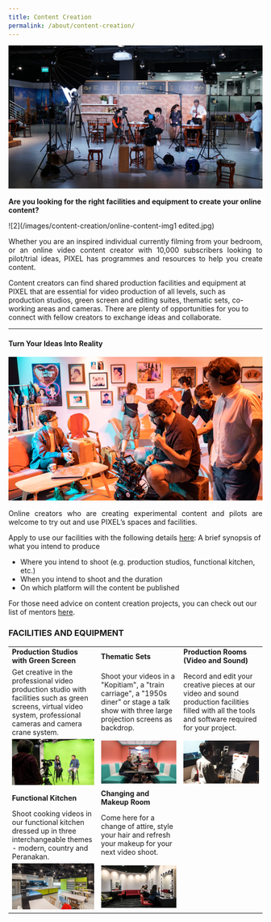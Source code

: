 ```yaml
---
title: Content Creation
permalink: /about/content-creation/
---
```

![1](/images/content-creation/online-content-edited.jpg)

**Are you looking for the right facilities and equipment to create your online content?**

![2](/images/content-creation/online-content-img1 edited.jpg)

<p align="justify">Whether you are an inspired individual currently filming from your bedroom, or an online video content creator with 10,000 subscribers looking to pilot/trial ideas, PIXEL has programmes and resources to help you create content.

Content creators can find shared production facilities and equipment at PIXEL that are essential for video production of all levels, such as production studios, green screen and editing suites, thematic sets, co-working areas and cameras. There are plenty of opportunities for you to connect with fellow creators to exchange ideas and collaborate.</p>

---

#### Turn Your Ideas Into Reality

![3](/images/content-creation/Content-Creation_Img1_630-x-355.png)

<p align="justify">
  Online creators who are creating experimental content and pilots are welcome to try out and use PIXEL’s spaces and facilities.

Apply to use our facilities with the following details <a href="https://forms.cwp.gov.sg/venuerequest/FormIUC5W" target="_blank">here</a>:
A brief synopsis of what you intend to produce
<ul>
  <li>Where you intend to shoot (e.g. production studios, functional kitchen, etc.)</li>
  <li>When you intend to shoot and the duration</li>
  <li>On which platform will the content be published</li>
</ul>

For those need advice on content creation projects, you can check out our list of mentors <a href="/community/mentorship-programme/">here</a>.</p>

<h3>FACILITIES AND EQUIPMENT</h3>

<table width="600" cellpadding="15px" border="0px" cellspacing="0" align="center">
       <tr width="600">
              <td width="200"><b>Production Studios with Green Screen</b></td>
              <td width="200"><b>Thematic Sets</b></td>
              <td width="200"><b>Production Rooms (Video and Sound)</b></td>
       </tr>
       <tr width="600">
              <td width="200">Get creative in the professional video production studio with facilities such as green screens, virtual video system, professional cameras and camera crane system.</td>
              <td width="200">Shoot your videos in a "Kopitiam", a "train carriage", a "1950s diner" or stage a talk show with three large projection screens as backdrop.</td>
              <td width="200">Record and edit your creative pieces at our video and sound production facilities filled with all the tools and software required for your project.</td>
       </tr>
       <tr width="600">
              <td width="200"><img src="/images/facilities/facilities-and-equipment/IMG_8110-green-screen-2.jpg" width="200"></td>
              <td width="200"><img src="/images/facilities/facilities-and-equipment/IMG_8133-theme-mtg-room-2.jpg" width="200"></td>
              <td width="200"><img src="/images/facilities/facilities-and-equipment/Production-Room_630-x-355.png" width="200"></td>
       </tr>
   <tr width="600">
              <td width="200"><b>Functional Kitchen</b></td>
              <td width="200"><b>Changing and Makeup Room</b></td>
              <td width="200"><b> </b></td>
       </tr>
       <tr width="600">
              <td width="200">Shoot cooking videos in our functional kitchen dressed up in three interchangeable themes - modern, country and Peranakan.</td>
              <td width="200">Come here for a change of attire, style your hair and refresh your makeup for your next video shoot.</td>
              <td width="200"> </td>
       </tr>
       <tr width="600">
              <td width="200"><img src="/images/facilities/facilities-and-equipment/lv1-kitchen.jpg" width="200"></td>
              <td width="200"><img src="/images/facilities/facilities-and-equipment/IMG_8084-makeup.jpg" width="200"></td>
              <td width="200"></td>
       </tr>
       </table>
